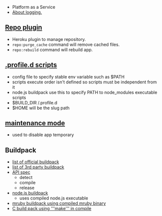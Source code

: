 * Platform as a Service
* [About logging.](https://devcenter.heroku.com/articles/logging)

## [Repo plugin](https://github.com/heroku/heroku-repo)
* Heroku plugin to manage repository.
* `repo:purge_cache` command will remove cached files.
* `repo:rebuild` command will rebuild app.

## [.profile.d scripts](https://devcenter.heroku.com/articles/profiled)
* config file to specify stable env variable such as $PATH
* scripts execute order isn't defined so scripts must be independent from it
* node.js buildpack use this to specify PATH to node_modules executable scripts
* $BUILD_DIR /.profile.d
* $HOME will be the slug path

## [maintenance mode](https://devcenter.heroku.com/articles/maintenance-mode)
* used to disable app temporary

## Buildpack
* [list of official buildpack](https://devcenter.heroku.com/articles/buildpacks)
* [list of 3rd party buildpack](https://devcenter.heroku.com/articles/third-party-buildpacks)
* [API spec](https://devcenter.heroku.com/articles/buildpack-api)
  * detect
  * compile
  * release
* [node.js buildpack](https://github.com/heroku/heroku-buildpack-nodejs)
  * uses compiled node.js executable
* [mruby buildpack using compiled mruby binary](http://www.sitepoint.com/hacking-mruby-onto-heroku/)
* [C build pack using '''make''' in compile](https://github.com/atris/heroku-buildpack-C)
